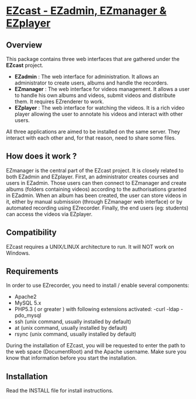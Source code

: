 # [EZcast - EZadmin, EZmanager & EZplayer](http://ezcast.ulb.ac.be)

## Overview

This package contains three web interfaces that are gathered under the **EZcast** project.

* **EZadmin** : The web interface for administration. It allows an administrator to create users, albums and handle the recorders.
* **EZmanager** : The web interface for videos management. It allows a user to handle his own albums and videos, submit videos and distribute them. It requires EZrenderer to work.
* **EZplayer** : The web interface for watching the videos. It is a rich video player allowing the user to annotate his videos and interact with other users. 

All three applications are aimed to be installed on the same server. They interact with each other and, for that reason, need to share some files.

## How does it work ? 

EZmanager is the central part of the EZcast project. It is closely related to both EZadmin and EZplayer.
First, an administrator creates courses and users in EZadmin. Those users can then connect to EZmanager and create albums (folders containing videos) according to the authorisations granted in EZadmin.
When an album has been created, the user can store videos in it, either by manual submission (through EZmanager web interface) or by automated recording using EZrecorder.
Finally, the end users (eg: students) can access the videos via EZplayer.

## Compatibility

EZcast requires a UNIX/LINUX architecture to run. It will NOT work on Windows.

## Requirements

In order to use EZrecorder, you need to install / enable several components:

- Apache2 
- MySQL 5.x
- PHP5.3 ( or greater ) with following extensions activated:
  -curl
  -ldap
  -pdo_mysql
- ssh (unix command, usually installed by default)
- at (unix command, usually installed by default)
- rsync (unix command, usually installed by default)

During the installation of EZcast, you will be requested to enter the path to the web space (DocumentRoot) and the Apache username. Make sure you know that information before you start the installation.

## Installation

Read the INSTALL file for install instructions.
